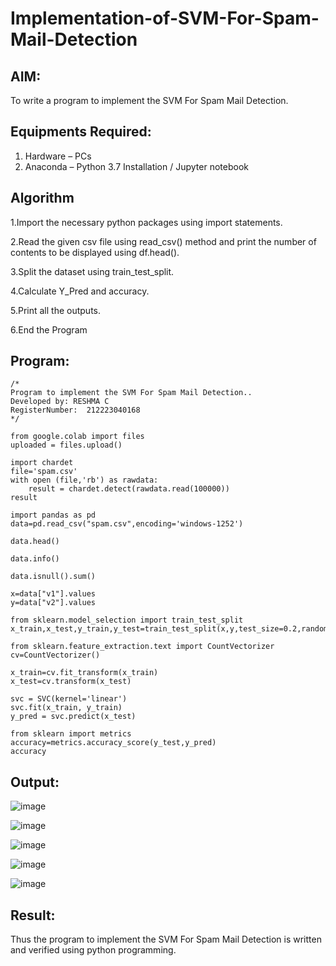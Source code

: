 # Implementation-of-SVM-For-Spam-Mail-Detection

## AIM:
To write a program to implement the SVM For Spam Mail Detection.

## Equipments Required:
1. Hardware – PCs
2. Anaconda – Python 3.7 Installation / Jupyter notebook

## Algorithm

1.Import the necessary python packages using import statements.

2.Read the given csv file using read_csv() method and print the number of contents to be displayed using df.head().

3.Split the dataset using train_test_split.

4.Calculate Y_Pred and accuracy.

5.Print all the outputs.

6.End the Program

## Program:
```
/*
Program to implement the SVM For Spam Mail Detection..
Developed by: RESHMA C
RegisterNumber:  212223040168
*/
```
```
from google.colab import files
uploaded = files.upload()

import chardet
file='spam.csv'
with open (file,'rb') as rawdata:
    result = chardet.detect(rawdata.read(100000))
result

import pandas as pd
data=pd.read_csv("spam.csv",encoding='windows-1252')

data.head()

data.info()

data.isnull().sum()

x=data["v1"].values
y=data["v2"].values

from sklearn.model_selection import train_test_split
x_train,x_test,y_train,y_test=train_test_split(x,y,test_size=0.2,random_state=0)

from sklearn.feature_extraction.text import CountVectorizer
cv=CountVectorizer()

x_train=cv.fit_transform(x_train)
x_test=cv.transform(x_test)

svc = SVC(kernel='linear')
svc.fit(x_train, y_train)
y_pred = svc.predict(x_test)

from sklearn import metrics
accuracy=metrics.accuracy_score(y_test,y_pred)
accuracy
```

## Output:
![image](https://github.com/user-attachments/assets/5ba32273-9b4f-4e56-b17e-6eb71c3db8e4)

![image](https://github.com/user-attachments/assets/bb4732a7-d9f7-4df3-a930-a4370eba0c80)

![image](https://github.com/user-attachments/assets/371be2de-5f44-4aa6-bb58-5381870db822)

![image](https://github.com/user-attachments/assets/d945fda8-5f7e-45cc-81cb-1ab50b8ced76)

![image](https://github.com/user-attachments/assets/e48c56ba-7e33-4aa5-b000-91dd6eb736a8)

## Result:
Thus the program to implement the SVM For Spam Mail Detection is written and verified using python programming.
